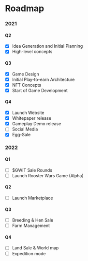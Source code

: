 # Roadmap

### 2021

#### Q2

- [x] Idea Generation and Initial Planning
- [x] High-level concepts

#### Q3

- [x] Game Design
- [x] Initial Play-to-earn Architecture
- [x] NFT Concepts
- [x] Start of Game Development

#### Q4

- [x] Launch Website
- [x] Whitepaper release
- [x] Gameplay Demo release
- [ ] Social Media
- [x] Egg-Sale

### 2022

#### Q1

- [ ] $GWIT Sale Rounds
- [ ] Launch Rooster Wars Game (Alpha)

#### Q2

- [ ] Launch Marketplace

#### Q3

- [ ] Breeding & Hen Sale
- [ ] Farm Management

#### Q4

- [ ] Land Sale & World map
- [ ] Expedition mode
